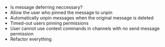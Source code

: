 - Is message deferring neccessary?
- Allow the user who pinned the message to unpin
- Automatically unpin messages when the original message is deleted
- Timed-out users pinning permissions
- User cannot use context commands in channels with no send message permission
- Refactor everything